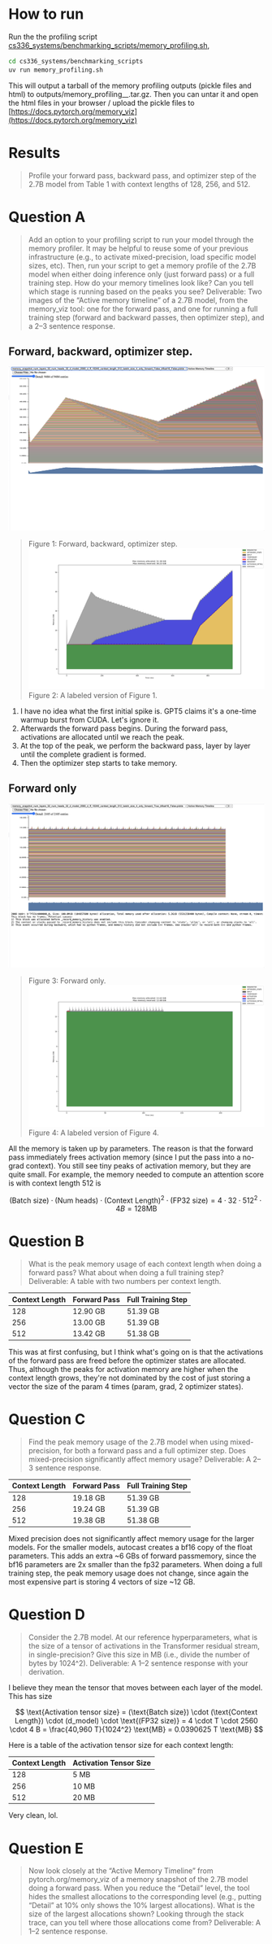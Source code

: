 # How to run 

Run the the profiling script [cs336_systems/benchmarking_scripts/memory_profiling.sh](cs336_systems/benchmarking_scripts/memory_profiling.sh), 

```bash
cd cs336_systems/benchmarking_scripts
uv run memory_profiling.sh
```

This will output a tarball of the memory profiling outputs (pickle files and html) to outputs/memory_profiling_<date>_<time>.tar.gz. Then you can untar it and open the html files in your browser / upload the pickle files to [https://docs.pytorch.org/memory_viz](https://docs.pytorch.org/memory_viz)

# Results

> Profile your forward pass, backward pass, and optimizer step of the 2.7B model from Table 1 with context lengths of 128, 256, and 512.

# Question A
> Add an option to your profiling script to run your model through the memory profiler. It may be helpful to reuse some of your previous infrastructure (e.g., to activate mixed-precision, load specific model sizes, etc). Then, run your script to get a memory profile of the 2.7B model when either doing inference only (just forward pass) or a full training step. How do your memory timelines look like? Can you tell which stage is running based on the peaks you see?
> Deliverable: Two images of the “Active memory timeline” of a 2.7B model, from the memory_viz tool: one for the forward pass, and one for running a full training step (forward and backward passes, then optimizer step), and a 2–3 sentence response.

## Forward, backward, optimizer step. 
![](figures/memory_snapshot_num_layers_32_num_heads_32_d_model_2560_d_ff_10240_context_length_512_batch_size_4_only_forward_False_bfloat16_False.png)
> Figure 1: Forward, backward, optimizer step. 
![](figures/memory_snapshot_num_layers_32_num_heads_32_d_model_2560_d_ff_10240_context_length_512_batch_size_4_only_forward_False_bfloat16_False_labeled.png)
> Figure 2: A labeled version of Figure 1. 

1. I have no idea what the first initial spike is. GPT5 claims it's a one-time warmup burst from CUDA. Let's ignore it.
2. Afterwards the forward pass begins. During the forward pass, activations are allocated until we reach the peak.
3. At the top of the peak, we perform the backward pass, layer by layer until the complete gradient is formed.
4. Then the optimizer step starts to take memory.

## Forward only
![](figures/memory_snapshot_num_layers_32_num_heads_32_d_model_2560_d_ff_10240_context_length_512_batch_size_4_only_forward_True_bfloat16_False.png)
> Figure 3: Forward only. 
![](figures/memory_snapshot_num_layers_32_num_heads_32_d_model_2560_d_ff_10240_context_length_512_batch_size_4_only_forward_True_bfloat16_False_labeled.png)
> Figure 4: A labeled version of Figure 4. 

All the memory is taken up by parameters. The reason is that the forward pass immediately frees activation memory (since I put the pass into a no-grad context). You still see tiny peaks of activation memory, but they are quite small. For example, the memory needed to compute an attention score is with context length 512 is 

$$(\text{Batch size}) \cdot (\text{Num heads}) \cdot (\text{Context Length})^2 \cdot \text{(FP32 size)} =  4\cdot 32\cdot 512^2 \cdot 4 B = 128 \text{MB}$$


# Question B
> What is the peak memory usage of each context length when doing a forward pass? What about when doing a full training step?
> Deliverable: A table with two numbers per context length.

| Context Length | Forward Pass | Full Training Step |
|---------------|--------------|---------------------|
| 128           | 12.90 GB     | 51.39 GB            |
| 256           | 13.00 GB     | 51.39 GB            |
| 512           | 13.42 GB     | 51.38 GB            |

This was at first confusing, but I think what's going on is that the activations of the forward pass are freed before the optimizer states are allocated. Thus, although the peaks for activation memory are higher when the context length grows, they're not dominated by the cost of just storing a vector the size of the param 4 times (param, grad, 2 optimizer states).

# Question C
> Find the peak memory usage of the 2.7B model when using mixed-precision, for both a forward pass and a full optimizer step. Does mixed-precision significantly affect memory usage?
> Deliverable: A 2–3 sentence response.

| Context Length | Forward Pass | Full Training Step |
|---------------|--------------|---------------------|
| 128           | 19.18 GB     | 51.39 GB            |
| 256           | 19.24 GB     | 51.39 GB            |
| 512           | 19.38 GB     | 51.38 GB            |

Mixed precision does not significantly affect memory usage for the larger models. For the smaller models, autocast creates a bf16 copy of the float parameters. This adds an extra ~6 GBs of forward passmemory, since the bf16 parameters are 2x smaller than the fp32 parameters. When doing a full training step, the peak memory usage does not change, since again the most expensive part is storing 4 vectors of size ~12 GB.

# Question D
> Consider the 2.7B model. At our reference hyperparameters, what is the size of a tensor of activations in the Transformer residual stream, in single-precision? Give this size in MB (i.e., divide the number of bytes by 1024^2).
> Deliverable: A 1–2 sentence response with your derivation.

I believe they mean the tensor that moves between each layer of the model. This has size

$$
\text{Activation tensor size} = (\text{Batch size}) \cdot (\text{Context Length}) \cdot (d_model) \cdot \text{(FP32 size)} = 4 \cdot T \cdot 2560 \cdot 4 B = \frac{40,960 T}{1024^2} \text{MB} = 0.0390625 T \text{MB}
$$

Here is a table of the activation tensor size for each context length:

| Context Length | Activation Tensor Size |
|---------------|-------------------------|
| 128           | 5 MB                    |
| 256           | 10 MB                   |
| 512           | 20 MB                   |

Very clean, lol.


# Question E
> Now look closely at the “Active Memory Timeline” from pytorch.org/memory_viz of a memory snapshot of the 2.7B model doing a forward pass. When you reduce the “Detail” level, the tool hides the smallest allocations to the corresponding level (e.g., putting “Detail” at 10% only shows the 10% largest allocations). What is the size of the largest allocations shown? Looking through the stack trace, can you tell where those allocations come from?
> Deliverable: A 1–2 sentence response.
